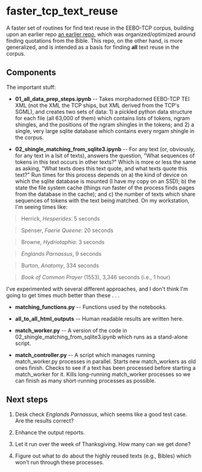 # faster_tcp_text_reuse

A faster set of routines for find text reuse in the EEBO-TCP corpus, building upon an earlier repo [an earlier repo](https://github.com/spenteco/tcp_text_reuse), which was organized/optimized around finding quotations from the Bible.  This repo, on the other hand, is more generalized, and is intended as a basis for finding **all** text reuse in the corpus.

## Components

The important stuff:

* **01_all_data_prep_steps.ipynb** -- Takes morphadorned EEBO-TCP TEI XML (not the XML the TCP ships, but XML derived from the TCP's SGML), and creates two sets of data: 1) a pickled python data structure for each file (all 63,000 of them) which contains lists of tokens, ngram shingles, and the positions of the ngram shingles in the tokens; and 2) a single, very large sqlite database which contains every nrgam shingle in the corpus.

* **02_shingle_matching_from_sqlite3.ipynb** -- For any text (or, obviously, for any text in a lsit of texts), answers the question, "What sequences of tokens in this text occurs in other texts?"  Which is more or less the same as asking, "What texts does this text quote, and what texts quote this text?"  Run times for this process depends on a) the kind of device on which the sqlite database is mounted (I have my copy on an SSD); b) the state the file system cache (things run faster of the process finds pages from the database in the cache); and c) the number of texts which share sequences of tokens with the text being matched.  On my workstation, I'm seeing times like:

>   Herrick, *Hesperides*: 5 seconds

>   Spenser, *Faerie Queene*: 20 seconds

>   Browne, *Hydriotaphia*: 3 seconds

>   *Englands Parnassus*, 9 seconds

>   Burton, *Anatomy*, 334 seconds

>   *Book of Common Prayer* (1553), 3,346 seconds (i.e., 1 hour)

I've experimented with several different approaches, and I don't think I'm going to get times much better than these . . . 

* **matching_functions.py** -- Functions used by the notebooks.

* **all_to_all_html_outputs** -- Human readable results are written here.

* **match_worker.py** -- A version of the code in 02_shingle_matching_from_sqlite3.ipynb which runs as a stand-alone script.

* **match_controller.py** -- A script which manages running match_worker.py processes in parallel.  Starts new match_workers as old ones finish.  Checks to see if a text has been processed before starting a match_worker for it.  Kills long-running match_worker processes so we can finish as many short-running processes as possible.

## Next steps

1.  Desk check *Englands Parnassus*, which seems like a good test case.  Are the results correct?

2.  Enhance the output reports.

3.  Let it run over the week of Thanksgiving.  How many can we get done?

4.  Figure out what to do about the highly reused texts (e.g., Bibles) which won't run through these processes.




